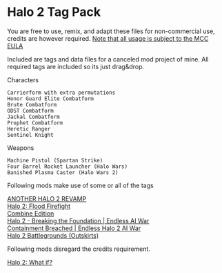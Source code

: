 # Halo 2 Tag Pack

You are free to use, remix, and adapt these files for non-commercial use, credits are however required. [Note that all usage is subject to the MCC EULA](https://www.halowaypoint.com/halo-the-master-chief-collection/eula)

Included are tags and data files for a canceled mod project of mine. All required tags are included so its just drag&drop.

Characters

	Carrierform with extra permutations
	Honor Guard Elite Combatform
	Brute Combatform
	ODST Combatform
	Jackal Combatform
	Prophet Combatform
	Heretic Ranger
	Sentinel Knight

Weapons

    Machine Pistol (Spartan Strike)
    Four Barrel Rocket Launcher (Halo Wars)
    Banished Plasma Caster (Halo Wars 2)

Following mods make use of some or all of the tags

[ANOTHER HALO 2 REVAMP](https://steamcommunity.com/sharedfiles/filedetails/?id=3014196088)</br>
[Halo 2: Flood Firefight](https://steamcommunity.com/sharedfiles/filedetails/?id=2972582880)</br>
[Combine Edition](https://steamcommunity.com/sharedfiles/filedetails/?id=3341701894)</br>
[Halo 2 - Breaking the Foundation | Endless AI War](https://steamcommunity.com/sharedfiles/filedetails/?id=2936125940)</br>
[Containment Breached | Endless Halo 2 AI War](https://steamcommunity.com/sharedfiles/filedetails/?id=3232089119)</br>
[Halo 2 Battlegrounds (Outskirts)](https://steamcommunity.com/sharedfiles/filedetails/?id=3145184420)</br>


Following mods disregard the credits requirement.

[Halo 2: What if?](https://steamcommunity.com/sharedfiles/filedetails/?id=3110963564)</br>